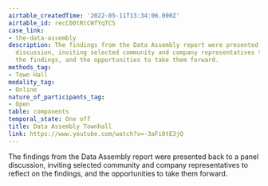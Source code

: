 ```yaml
---
airtable_createdTime: '2022-05-11T13:34:06.000Z'
airtable_id: recC00tRtCWfYqTCS
case_link:
- the-data-assembly
description: The findings from the Data Assembly report were presented back to a panel
  discussion, inviting selected community and company representatives to reflect on
  the findings, and the opportunities to take them forward.
methods_tag:
- Town Hall
modality_tag:
- Online
nature_of_participants_tag:
- Open
table: components
temporal_state: One off
title: Data Assembly Townhall
link: https://www.youtube.com/watch?v=-3aFi8tE3jQ
---
```


The findings from the Data Assembly report were presented back to a panel discussion, inviting selected community and company representatives to reflect on the findings, and the opportunities to take them forward.